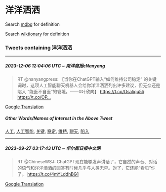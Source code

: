 # 洋洋洒洒

Search [mdbg](https://www.mdbg.net/chinese/dictionary?page=worddict&wdrst=0&wdqb=洋洋洒洒) for definition

Search [wiktionary](https://en.wiktionary.org/wiki/洋洋洒洒) for definition

### Tweets containing 洋洋洒洒

___
##### 2023-12-06 12:04:06 UTC ~ 南洋商报eNanyang
> RT @nanyangpress: 【当你在ChatGPT输入“如何维持公司稳定” 的关键词时，这项人工智能聊天机器人会给你洋洋洒洒列出许多建议，但无奈还是陷入 “能医不自医”的窘境。——#叶欣向】 https://t.co/Osaliqu5li https://t.co/OP…

[Google Translation](https://translate.google.com/?hi=en&tab=TT&sl=zh-CN&tl=en&op=translate&text=RT+%40nanyangpress%3A+%E3%80%90%E5%BD%93%E4%BD%A0%E5%9C%A8ChatGPT%E8%BE%93%E5%85%A5%E2%80%9C%E5%A6%82%E4%BD%95%E7%BB%B4%E6%8C%81%E5%85%AC%E5%8F%B8%E7%A8%B3%E5%AE%9A%E2%80%9D+%E7%9A%84%E5%85%B3%E9%94%AE%E8%AF%8D%E6%97%B6%EF%BC%8C%E8%BF%99%E9%A1%B9%E4%BA%BA%E5%B7%A5%E6%99%BA%E8%83%BD%E8%81%8A%E5%A4%A9%E6%9C%BA%E5%99%A8%E4%BA%BA%E4%BC%9A%E7%BB%99%E4%BD%A0%E6%B4%8B%E6%B4%8B%E6%B4%92%E6%B4%92%E5%88%97%E5%87%BA%E8%AE%B8%E5%A4%9A%E5%BB%BA%E8%AE%AE%EF%BC%8C%E4%BD%86%E6%97%A0%E5%A5%88%E8%BF%98%E6%98%AF%E9%99%B7%E5%85%A5+%E2%80%9C%E8%83%BD%E5%8C%BB%E4%B8%8D%E8%87%AA%E5%8C%BB%E2%80%9D%E7%9A%84%E7%AA%98%E5%A2%83%E3%80%82%E2%80%94%E2%80%94%23%E5%8F%B6%E6%AC%A3%E5%90%91%E3%80%91+https%3A%2F%2Ft.co%2FOsaliqu5li+https%3A%2F%2Ft.co%2FOP%E2%80%A6)
##### Other Words/Names of Interest in the Above Tweet
[人工](人工.md), [人工智能](人工智能.md), [关键](关键.md), [稳定](稳定.md), [维持](维持.md), [聊天](聊天.md), [陷入](陷入.md)
___
##### 2023-09-27 03:17:43 UTC ~ 华尔街日报中文网
> RT @ChineseWSJ: ChatGPT现在能够发声讲话了，它自然的声音、对话的语气和洋洋洒洒的回答有时候几乎与人类无异。对了，它还能“看见”你了。 https://t.co/4mYLddhBG1

[Google Translation](https://translate.google.com/?hi=en&tab=TT&sl=zh-CN&tl=en&op=translate&text=RT+%40ChineseWSJ%3A+ChatGPT%E7%8E%B0%E5%9C%A8%E8%83%BD%E5%A4%9F%E5%8F%91%E5%A3%B0%E8%AE%B2%E8%AF%9D%E4%BA%86%EF%BC%8C%E5%AE%83%E8%87%AA%E7%84%B6%E7%9A%84%E5%A3%B0%E9%9F%B3%E3%80%81%E5%AF%B9%E8%AF%9D%E7%9A%84%E8%AF%AD%E6%B0%94%E5%92%8C%E6%B4%8B%E6%B4%8B%E6%B4%92%E6%B4%92%E7%9A%84%E5%9B%9E%E7%AD%94%E6%9C%89%E6%97%B6%E5%80%99%E5%87%A0%E4%B9%8E%E4%B8%8E%E4%BA%BA%E7%B1%BB%E6%97%A0%E5%BC%82%E3%80%82%E5%AF%B9%E4%BA%86%EF%BC%8C%E5%AE%83%E8%BF%98%E8%83%BD%E2%80%9C%E7%9C%8B%E8%A7%81%E2%80%9D%E4%BD%A0%E4%BA%86%E3%80%82+https%3A%2F%2Ft.co%2F4mYLddhBG1)

